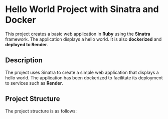 # Hello World Project with Sinatra and Docker

This project creates a basic web application in **Ruby** using the **Sinatra** framework. The application displays a hello world. It is also **dockerized** and **deployed to Render**.

## Description

The project uses Sinatra to create a simple web application that displays a hello world. The application has been dockerized to facilitate its deployment to services such as **Render**.

## Project Structure

The project structure is as follows:

